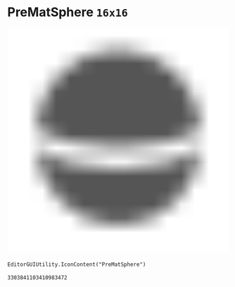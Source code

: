 # PreMatSphere `16x16`
<img src="/img/PreMatSphere.png" width=512 height=512>

``` CSharp
EditorGUIUtility.IconContent("PreMatSphere")
```
```
3303841103410983472
```
